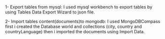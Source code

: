 1- Export tables from mysql:
I used mysql workbench to export tables by using Tables Data Export Wizard to json file.

2- Import tables content(documents)to mongodb:
I used MongoDBCompass first i created the Database world and collections (city, country and countryLanguage) then i imported the documents using Import Data.
